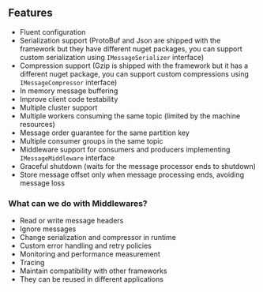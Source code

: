 ## Features

- Fluent configuration
- Serialization support (ProtoBuf and Json are shipped with the framework but they have different nuget packages, you can support custom serialization using `IMessageSerializer` interface)
- Compression support (Gzip is shipped with the framework but it has a different nuget package, you can support custom compressions using `IMessageCompressor` interface)
- In memory message buffering
- Improve client code testability
- Multiple cluster support
- Multiple workers consuming the same topic (limited by the machine resources)
- Message order guarantee for the same partition key
- Multiple consumer groups in the same topic
- Middleware support for consumers and producers implementing `IMessageMiddleware` interface
- Graceful shutdown (waits for the message processor ends to shutdown)
- Store message offset only when message processing ends, avoiding message loss


### What can we do with Middlewares?

- Read or write message headers
- Ignore messages
- Change serialization and compressor in runtime
- Custom error handling and retry policies
- Monitoring and performance measurement
- Tracing
- Maintain compatibility with other frameworks
- They can be reused in different applications